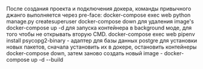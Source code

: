 После создания проекта и подключения докера, команды привычного джанго выполняется через pre-face:
docker-compose exec web python manage.py createsuperuser
docker-compose down для удаления image's 
docker-compose up -d для запуска контейнера в background моде, для того чтобы не открывать вторую CMD.
docker-compose exec web pipenv install psycopg2-binary - адаптер для базы данных postgre
для установки новых пакетов, сначала установить их в докере, остановить контейнеры docker-compose down, затем заново создать новый image - docker-compose up -d --build

